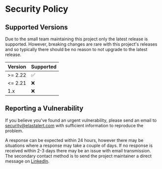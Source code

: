 # Security Policy

## Supported Versions

Due to the small team maintaining this project only the latest release is supported. However, 
breaking changes are rare with this project's releases and so typically there should be no
reason to not upgrade to the latest release.

| Version | Supported          |
| ------- | ------------------ |
| >= 2.22 | :white_check_mark: |
| <= 2.21  | :x:                |
| 1.x     | :x:                |


## Reporting a Vulnerability

If you believe you've found an urgent vulnerability, please send an email to 
security@elastalert.com with sufficient information to reproduce the problem.

A response can be expected within 24 hours, however there may be situations
where a response may take a couple of days. If no response is received within 2-3 
days there may be an issue with email transmission. The secondary contact 
method is to send the project maintainer a direct message on [LinkedIn](https://www.linkedin.com/in/jertel/). 
